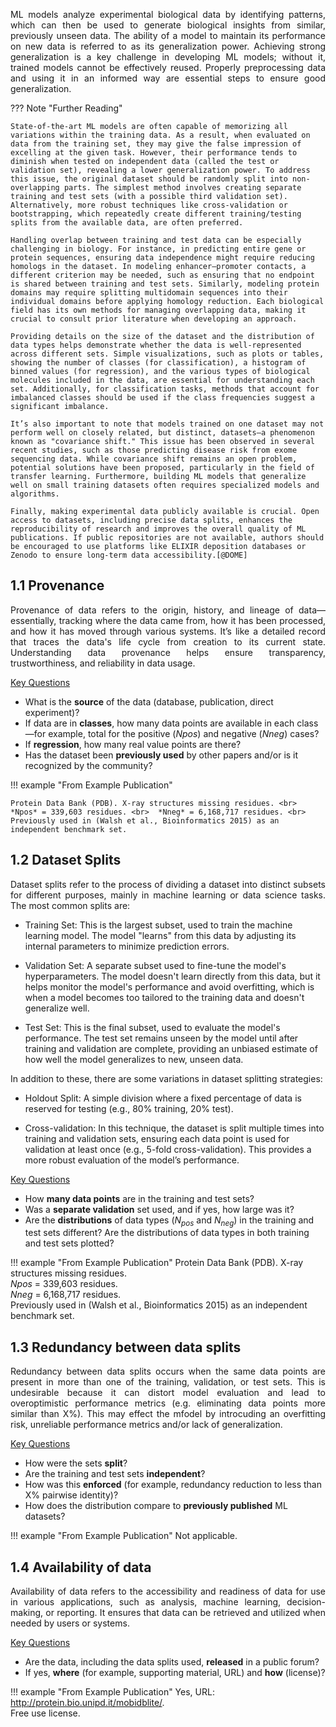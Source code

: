 <p style='text-align: justify;'>
ML models analyze experimental biological data by identifying patterns, which can then be used to generate biological insights from similar, previously unseen data. 
The ability of a model to maintain its performance on new data is referred to as its generalization power. 
Achieving strong generalization is a key challenge in developing ML models; without it, trained models cannot be effectively reused. 
Properly preprocessing data and using it in an informed way are essential steps to ensure good generalization.
</p>



??? Note "Further Reading"
	
    State-of-the-art ML models are often capable of memorizing all variations within the training data. As a result, when evaluated on data from the training set, they may give the false impression of excelling at the given task. However, their performance tends to diminish when tested on independent data (called the test or validation set), revealing a lower generalization power. To address this issue, the original dataset should be randomly split into non-overlapping parts. The simplest method involves creating separate training and test sets (with a possible third validation set). Alternatively, more robust techniques like cross-validation or bootstrapping, which repeatedly create different training/testing splits from the available data, are often preferred.
	
	Handling overlap between training and test data can be especially challenging in biology. For instance, in predicting entire gene or protein sequences, ensuring data independence might require reducing homologs in the dataset. In modeling enhancer–promoter contacts, a different criterion may be needed, such as ensuring that no endpoint is shared between training and test sets. Similarly, modeling protein domains may require splitting multidomain sequences into their individual domains before applying homology reduction. Each biological field has its own methods for managing overlapping data, making it crucial to consult prior literature when developing an approach.
	
	Providing details on the size of the dataset and the distribution of data types helps demonstrate whether the data is well-represented across different sets. Simple visualizations, such as plots or tables, showing the number of classes (for classification), a histogram of binned values (for regression), and the various types of biological molecules included in the data, are essential for understanding each set. Additionally, for classification tasks, methods that account for imbalanced classes should be used if the class frequencies suggest a significant imbalance.
	
	It’s also important to note that models trained on one dataset may not perform well on closely related, but distinct, datasets—a phenomenon known as "covariance shift." This issue has been observed in several recent studies, such as those predicting disease risk from exome sequencing data. While covariance shift remains an open problem, potential solutions have been proposed, particularly in the field of transfer learning. Furthermore, building ML models that generalize well on small training datasets often requires specialized models and algorithms.
	
	Finally, making experimental data publicly available is crucial. Open access to datasets, including precise data splits, enhances the reproducibility of research and improves the overall quality of ML publications. If public repositories are not available, authors should be encouraged to use platforms like ELIXIR deposition databases or Zenodo to ensure long-term data accessibility.[@DOME]
	

## 1.1 Provenance 

<p style='text-align: justify;'>
Provenance of data refers to the origin, history, and lineage of data—essentially, tracking where the data came from, how it has been processed, and how it has moved through various systems. It’s like a detailed record that traces the data's life cycle from creation to its current state. Understanding data provenance helps ensure transparency, trustworthiness, and reliability in data usage.
</p>

<ins>Key Questions</ins>

- What is the __source__ of the data (database, publication, direct experiment)? 
- If data are in __classes__, how many data points are available in each class—for example, total for the positive (*Npos*) and negative (*Nneg*) cases? 
- If __regression__, how many real value points are there? 
- Has the dataset been __previously used__ by other papers and/or is it recognized by the community?

!!! example "From Example Publication"
	
	Protein Data Bank (PDB). X-ray structures missing residues. <br>  *Npos* = 339,603 residues. <br>  *Nneg* = 6,168,717 residues. <br> Previously used in (Walsh et al., Bioinformatics 2015) as an independent benchmark set.


## 1.2 Dataset Splits

<p style='text-align: justify;'>
Dataset splits refer to the process of dividing a dataset into distinct subsets for different purposes, mainly in machine learning or data science tasks. The most common splits are:
</p>

- Training Set: This is the largest subset, used to train the machine learning model. The model "learns" from this data by adjusting its internal parameters to minimize prediction errors.

- Validation Set: A separate subset used to fine-tune the model's hyperparameters. The model doesn't learn directly from this data, but it helps monitor the model's performance and avoid overfitting, which is when a model becomes too tailored to the training data and doesn't generalize well.

- Test Set: This is the final subset, used to evaluate the model's performance. The test set remains unseen by the model until after training and validation are complete, providing an unbiased estimate of how well the model generalizes to new, unseen data.


<p style='text-align: justify;'>
In addition to these, there are some variations in dataset splitting strategies:
</p>


- Holdout Split: A simple division where a fixed percentage of data is reserved for testing (e.g., 80% training, 20% test).

- Cross-validation: In this technique, the dataset is split multiple times into training and validation sets, ensuring each data point is used for validation at least once (e.g., 5-fold cross-validation). This provides a more robust evaluation of the model’s performance.


<ins>Key Questions</ins>

- How __many data points__ are in the training and test sets? 
- Was a __separate validation__ set used, and if yes, how large was it? 
- Are the __distributions__ of data types (*N<sub>pos</sub>* and *N<sub>neg</sub>*) in the training and test sets different? Are the distributions of data types in both training and test sets plotted?

!!! example "From Example Publication"
	Protein Data Bank (PDB). X-ray structures missing residues. <br>  *Npos* = 339,603 residues. <br>  *Nneg* = 6,168,717 residues. <br> Previously used in (Walsh et al., Bioinformatics 2015) as an independent benchmark set.


## 1.3 Redundancy between data splits

<p style='text-align: justify;'>
 Redundancy between data splits occurs when the same data points are present in more than one of the training, validation, or test sets. This is undesirable because it can distort model evaluation and lead to overoptimistic performance metrics (e.g. eliminating data points more similar than X%). 
This may effect the mfodel by introcuding an overfitting risk, unreliable performance metrics and/or lack of generalization.
</p>

<ins>Key Questions</ins>

 - How were the sets __split__? 
 - Are the training and test sets __independent__? 
 - How was this __enforced__ (for example, redundancy reduction to less than X% pairwise identity)? 
 - How does the distribution compare to __previously published__ ML datasets?

!!! example "From Example Publication"
	Not applicable.  

## 1.4 Availability of data

<p style='text-align: justify;'>
Availability of data refers to the accessibility and readiness of data for use in various applications, such as analysis, machine learning, decision-making, or reporting. It ensures that data can be retrieved and utilized when needed by users or systems.
</p>


<ins>Key Questions</ins>

- Are the data, including the data splits used, __released__ in a public forum? 
- If yes, __where__ (for example, supporting material, URL) and __how__ (license)?

!!! example "From Example Publication"
	Yes, URL: http://protein.bio.unipd.it/mobidblite/. <br> Free use license.

<br> 
